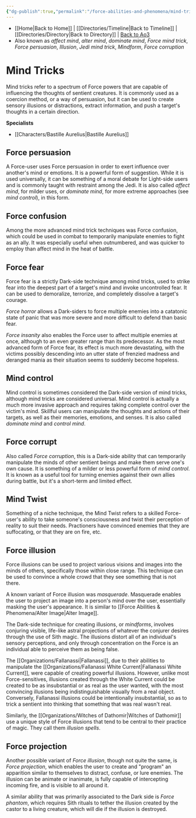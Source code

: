 ```yaml
---
{"dg-publish":true,"permalink":"/force-abilities-and-phenomena/mind-tricks/"}
---
```


- [[Home\|Back to Home]] | [[Directories/Timeline\|Back to Timeline]] | [[Directories/Directory\|Back to Directory]] | [Back to Ao3](https://archiveofourown.org/works/19334440/chapters/45992584)
- Also known as *affect mind*, *alter mind*, *dominate mind*, *Force mind trick*, *Force persuasion*, *Illusion*, *Jedi mind trick*, *Mindform*, *Force corruption*

# Mind Tricks
Mind tricks refer to a spectrum of Force powers that are capable of influencing the thoughts of sentient creatures. It is commonly used as a coercion method, or a way of persuasion, but it can be used to create sensory illusions or distractions, extract information, and push a target's thoughts in a certain direction. 

**Specialists**
- [[Characters/Bastille Aurelius\|Bastille Aurelius]]

## Force persuasion
A Force-user uses Force persuasion in order to exert influence over another's mind or emotions. It is a powerful form of suggestion. While it is used universally, it can be something of a moral debate for Light-side users and is commonly taught with restraint among the Jedi. It is also called *affect mind*, for milder uses, or *dominate mind*, for more extreme approaches (see *mind control*), in this form.

## Force confusion
Among the more advanced mind trick techniques was Force confusion, which could be used in combat to temporarily manipulate enemies to fight as an ally. It was especially useful when outnumbered, and was quicker to employ than affect mind in the heat of battle.

## Force fear
Force fear is a strictly Dark-side technique among mind tricks, used to strike fear into the deepest part of a target's mind and invoke uncontrolled fear. It can be used to demoralize, terrorize, and completely dissolve a target's courage. 

*Force horror* allows a Dark-siders to force multiple enemies into a catatonic state of panic that was more severe and more difficult to defend than basic fear. 

*Force insanity* also enables the Force user to affect multiple enemies at once, although to an even greater range than its predecessor. As the most advanced form of Force fear, its effect is much more devastating, with the victims possibly descending into an utter state of frenzied madness and deranged mania as their situation seems to suddenly become hopeless.

## Mind control
Mind control is sometimes considered the Dark-side version of mind tricks, although mind tricks are considered universal. Mind control is actually a much more invasive approach and requires taking complete control over the victim's mind. Skillful users can manipulate the thoughts and actions of their targets, as well as their memories, emotions, and senses. It is also called *dominate mind* and *control mind*.

## Force corrupt
Also called *Force corruption*, this is a Dark-side ability that can temporarily manipulate the minds of other sentient beings and make them serve one's own cause. It is something of a milder or less powerful form of *mind control*. It is known as a useful tool for turning enemies against their own allies during battle, but it's a short-term and limited effect.

## Mind Twist
Something of a niche technique, the Mind Twist refers to a skilled Force-user's ability to take someone's consciousness and twist their perception of reality to suit their needs. Practioners have convinced enemies that they are suffocating, or that they are on fire, etc. 

## Force illusion
Force illusions can be used to project various visions and images into the minds of others, specifically those within close range. This technique can be used to convince a whole crowd that they see something that is not there. 

A known variant of Force illusion was *masquerade*. Masquerade enables the user to project an image into a person's mind over the user, essentially masking the user's appearance. It is similar to [[Force Abilities & Phenomena/Alter Image\|Alter Image]].

The Dark-side technique for creating illusions, or *mindforms*, involves conjuring visible, life-like astral projections of whatever the conjurer desires through the use of Sith magic. The illusions distort all of an individual's sensory perceptions, and only through concentration on the Force is an individual able to perceive them as being false.

The [[Organizations/Fallanassi\|Fallanassi]], due to their abilities to manipulate the [[Organizations/Fallanassi White Current\|Fallanassi White Current]], were capable of creating powerful illusions. However, unlike most Force-sensitives, illusions created through the White Current could be created to be as insubstantial or as real as the user wanted, with the most convincing illusions being indistinguishable visually from a real object. Conversely, Fallanassi illusions could be intentionally insubstantial, so as to trick a sentient into thinking that something that was real wasn't real.

Similarly, the [[Organizations/Witches of Dathomir\|Witches of Dathomir]] use a unique style of Force illusions that tend to be central to their practice of magic. They call them *illusion spells*. 

## Force projection
Another possible variant of *Force illusion*, though not quite the same, is *Force projection*, which enables the user to create and "program" an apparition similar to themselves to distract, confuse, or lure enemies. The illusion can be animate or inanimate, is fully capable of intercepting incoming fire, and is visible to all around it.

 A similar ability that was primarily associated to the Dark side is *Force phantom*, which requires Sith rituals to tether the illusion created by the castor to a living creature, which will die if the illusion is destroyed.